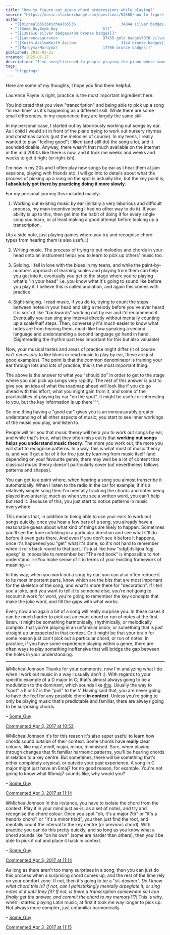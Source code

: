 ```yaml
---
title: "How to figure out piano chord progressions while playing?"
source: "https://music.stackexchange.com/questions/54588/how-to-figure-out-piano-chord-progressions-while-playing/54592#54592"
author:
  - "[[micheal65536micheal65536                    34844 silver badges1212 bronze badges]]"
  - "[[Some_GuySome_Guy                    5]]"
  - "[[1391616 silver badges3434 bronze badges]]"
  - "[[LaurenceLaurence                    97k55 gold badges7070 silver badges211211 bronze badges]]"
  - "[[Keith AsilomKeith Asilom                    3144 bronze badges]]"
  - "[[MardymarMardymar                    17766 bronze badges]]"
published: 2017-03-21
created: 2025-05-27
description: "I've seen/listened to people playing the piano where someone will start singing a song or name a song or whatever and after a little while they'll pick it up and start playing the correct chords to..."
tags:
  - "clippings"
---
```

Here are some of my thoughts, I hope you find them helpful.

Laurence Payne is right, practice is the most important ingredient here.

You indicated that you view "transcription" and being able to pick up a song "in real time" as it's happening as a different skill. While there are some small differences, in my experience they are largely the same skill.

In my personal case, I started out by laboriously working out songs by ear. As I child I would sit in front of the piano trying to work out nursery rhymes and christmas carols (just the melodies of course). In my teens, I really wanted to play "feeling good"; I liked (and still do) the song a lot, and it sounded doable. Anyway, there wasn't that much available on the internet in the mid 2000s like there is now, and it took me weeks and weeks and weeks to get it right (or right-ish).

I'm now in my 20s and I often play new songs by ear as I hear them at jam sessions, playing with friends etc. I will go into to details about what the process of picking up a song on the spot is actually *like*, but the key point is, **I absolutely got there by practicing doing it more slowly**.

For my personal journey this included mainly:

1) Working out existing music by ear (initially a very laborious and difficult process, my main incentive being I had no other way to do it). If your ability is up to this, then get into the habit of doing it for every single song you learn, or at least making a good attempt before looking up a transcription.

(As a side note, just playing games where you try and recognise chord types from hearing them is also useful.)

2) Writing music. The process of trying to put melodies and chords in your head onto an instrument helps you to learn to pick up others' music too.

3) Soloing. I fell in love with the blues in my teens, and while the paint-by-numbers approach of learning scales and playing from them can help you get into it, eventually you get to the stage where you're playing what's "in your head" i.e. you know what it's going to sound like before you play it. I believe this is called audiation, and again this comes with practice.

4) Sight-singing. I read music, if you do to, trying to count the steps between notes in your head and sing a melody before you've ever heard it is sort of like "backwards" working out by ear and I'd recommend it. Eventually you can sing any interval directly without mentally counting up a scale/half steps. Then, conversely it's much easier to know what notes are from hearing them, much like how speaking a second language and understanding a second language go hand in hand. (Sightreading the rhythm part less important for this but also valuable)

Now, your musical tastes and areas of practice might differ (it of course isn't *necessary* to like blues or read music to play by ear, these are just good examples). The point is that the common denominator is training your ear through lots and lots of practice, this is the most important thing.

The above is the answer to what you "should do" in order to get to the stage where you can pick up songs very rapidly. The rest of this answer is just to give you an idea of what the roadmap ahead will look like if you do go ahead with this effort, what you might gain from it, and some of the practicalities of playing by ear "on the spot". It might be useful or interesting to you, but the key information is up there^^^.

So one thing having a "good ear" gives you is an immeasurably greater understanding of all other aspects of music; you start to see inner workings of the music you play, and listen to.

People will tell you that music theory will help you to work out songs by ear, and while that's true, what they often miss out is that **working out songs helps you understand music theory**. The more you work out, the more you will start to recognise patterns. In a way, this is what most of music theory *is*, and you'll get a lot of it for free just by learning from music itself (and depending on your favourite genre, there may well be a lot of content that classical music theory doesn't particularly cover but nevertheless follows patterns and shapes).

You can get to a point where, when hearing a song you almost transcribe it automatically. When I listen to the radio in the car for example, if it's a relatively simple song then I'm mentally tracking the chords and notes being played involuntarily; much as when you see a written word, you can't help but read it. Because of this, you just start to notice patterns in music everywhere.

This means that, in addition to being able to use your ears to work out songs quickly, once you hear a few bars of a song, you already have a reasonable guess about what kind of things are likely to happen. Sometimes you'll see the tune unfolding in a particular direction and see what it'll do before it even gets there. And even if you don't see it before it happens, once it's happened you "get" what it's done, so it's not hard to remember when it rolls back round to that part. It's just like how "sdgfjdslkjoa fogj apekg" is impossible to remember but "The red book" is impossible to *not* understand. ==You make sense of it in terms of your existing framework of meaning.==

In this way, when you work out a song by ear, you can also often reduce it to its most important parts, know which are the bits that are most important for the skeleton of the song, and what's more there for "decoration". If I tell you a joke, and you want to tell it to someone else, you're not going to recount it work for word, you're going to remember the key concepts that make the joke word, and fill the gaps with what works.

Every now and again a bit of a song will really surprise you. In these cases it can be much harder to pick out an exact chord or run of notes at the first listen. It might be something harmonically, rhythmically, or melodically complex, that you're playing in an unfamiliar idiom, or something that is just straight up unexpected in that context. Or it might be that your brain for some reason just can't pick out a particular chord, or run of notes. In practice, if you have some experience playing within a genre, there are often ways to play something inoffensive that will bridge the gap between the holes in your understanding.

---

@MichealJohnson Thanks for your comments, now I'm analyzing what I do when I work out music in a way I usually don't :). With regards to your specific example of a D major in C; that's almost always going to be a modulation to the dominant, which sounds like [this](https://www.youtube.com/watch?v=DEZqTxUYOf8). Usually the way to "spot" a II or II7 is the "pull" to the V. Having said that, you are never going to have the feel for any possible chord **in context**. Unless you're going to only be playing music that's predictable and familiar, there are always going to be surprising chords.

– [Some\_Guy](https://music.stackexchange.com/users/21139/some-guy "5,139 reputation")

[Commented Apr 3, 2017 at 10:53](https://music.stackexchange.com/questions/54588/how-to-figure-out-piano-chord-progressions-while-playing/#comment84050_54826)

@MichealJohnson it's for this reason it's also super useful to learn how chords sound *outside* of their context. Some chords have **really** clear colours, like maj7, min6, major, minor, diminished. Sure, when playing through changes that fit familiar harmonic patterns, you'll be hearing chords in relation to a key centre. But sometimes, there will be something that's either completely atypical, or outside your past experience. A song in C major might just have an Emaj7 for no good reason, for example. You're not going to know what IIIbmaj7 sounds like, why would you?

– [Some\_Guy](https://music.stackexchange.com/users/21139/some-guy "5,139 reputation")

[Commented Apr 3, 2017 at 11:14](https://music.stackexchange.com/questions/54588/how-to-figure-out-piano-chord-progressions-while-playing/#comment84054_54826)

@MichealJohnson In this instance, you have to isolate the chord from the context. Play it in your mind just as-is, as a set of notes, and try and recognise the chord colour. Once you spot "oh, it's a major 7th" or "it's a hendrix chord", or "it's a minor triad", you then just find the root, and mentally count the interval to the key centre (or previous chord). With practice you can do this pretty quickly, and so long as you know what a chord sounds like "on its own" (some are harder than others), then you'll be able to pick it out and place it back in context.

– [Some\_Guy](https://music.stackexchange.com/users/21139/some-guy "5,139 reputation")

[Commented Apr 3, 2017 at 11:14](https://music.stackexchange.com/questions/54588/how-to-figure-out-piano-chord-progressions-while-playing/#comment84055_54826)

As long as there aren't too many surprises in a song, then you can just do this process when a surprising chord comes up, and the rest of the time rely on your comfort zone. If not, then it's going to be a "sit-downer". *Do I know what chord this is? If not, can I painstakingly mentally arpegiate it, or sing notes at it until they fit? If not, is there a transcription somewhere so I can finally get the answer, and commit the chord to my memory?!?!* This is why, when I started playing Latin music, at first it took me way longer to pick up. Not always more complex, just unfamiliar harmonically.

– [Some\_Guy](https://music.stackexchange.com/users/21139/some-guy "5,139 reputation")

[Commented Apr 3, 2017 at 11:15](https://music.stackexchange.com/questions/54588/how-to-figure-out-piano-chord-progressions-while-playing/#comment84056_54826)